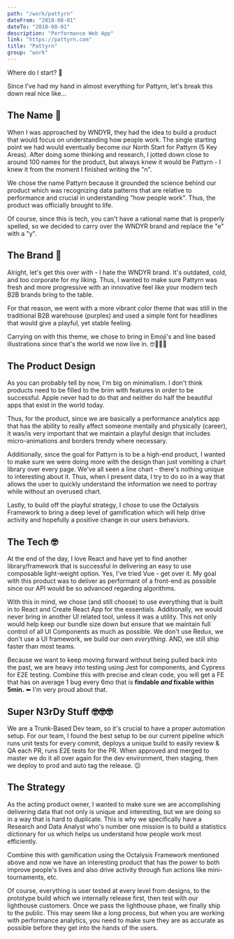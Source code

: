 ```yaml
---
path: "/work/pattyrn"
dateFrom: "2018-08-01"
dateTo: "2018-08-01"
description: "Performance Web App"
link: "https://pattyrn.com"
title: "Pattyrn"
group: "work"
---
```


Where do I start? 🤔

Since I've had my hand in almost everything for Pattyrn, let's break this down real nice like...

## The Name 📝
When I was approached by WNDYR, they had the idea to build a product that would focus on understanding how people work. The single starting point we had would eventually become our North Start for Pattyrn (5 Key Areas). After doing some thinking and research, I jotted down close to around 100 names for the product, but always knew it would be Pattyrn - I knew it from the moment I finished writing the "n".

We chose the name Pattyrn because it grounded the science behind our product which was recognizing data patterns that are relative to performance and crucial in understanding "how people work". Thus, the product was officially brought to life.

Of course, since this is tech, you can't have a rational name that is properly spelled, so we decided to carry over the WNDYR brand and replace the "e" with a "y".

## The Brand 💅
Alright, let's get this over with - I hate the WNDYR brand. It's outdated, cold, and too corporate for my liking. Thus, I wanted to make sure Pattyrn was fresh and more progressive with an innovative feel like your modern tech B2B brands bring to the table.

For that reason, we went with a more vibrant color theme that was still in the traditional B2B warehouse (purples) and used a simple font for headlines that would give a playful, yet stable feeling.

Carrying on with this theme, we chose to bring in Emoji's and line based illustrations since that's the world we now live in. 🤓🤷‍♀️💅

## The Product Design
As you can probably tell by now, I'm big on minimalism. I don't think products need to be filled to the brim with features in order to be successful. Apple never had to do that and neither do half the beautiful apps that exist in the world today.

Thus, for the product, since we are basically a performance analytics app that has the ability to really affect someone mentally and physically (career), it was/is very important that we maintain a playful design that includes micro-animations and borders trendy where necessary.

Additionally, since the goal for Pattyrn is to be a high-end product, I wanted to make sure we were doing more with the design than just vomiting a chart library over every page. We've all seen a line chart - there's nothing unique to interesting about it. Thus, when I present data, I try to do so in a way that allows the user to quickly understand the information we need to portray while without an overused chart.

Lastly, to build off the playful strategy, I chose to use the Octalysis Framework to bring a deep level of gamification which will help drive activity and hopefully a positive change in our users behaviors.

## The Tech 🤓
At the end of the day, I love React and have yet to find another library/framework that is successful in delivering an easy to use composable light-weight option. Yes, I've tried Vue - get over it. My goal with this product was to deliver as performant of a front-end as possible since our API would be so advanced regarding algorithms.

With this in mind, we chose (and still choose) to use everything that is built in to React and Create React App for the essentials. Additionally, we would never bring in another UI related tool, unless it was a utility. This not only would help keep our bundle size down but ensure that we maintain full control of all UI Components as much as possible. We don't use Redux, we don't use a UI framework, we build our own _everything_. AND, we still ship faster than most teams.

Because we want to keep moving forward without being pulled back into the past, we are heavy into testing using Jest for components, and Cypress for E2E testing. Combine this with precise and clean code, you will get a FE that has on average 1 bug every 6mo that is **findable _and_ fixable within 5min.** ⬅ I'm very proud about that.

## Super N3rDy Stuff 🤓🤓🤓
We are a Trunk-Based Dev team, so it's crucial to have a proper automation setup. For our team, I found the best setup to be our current pipeline which runs unit tests for every commit, deploys a unique build to easily review & QA each PR, runs E2E tests for the PR. When approved and merged to master we do it all over again for the dev environment, then staging, then we deploy to prod and auto tag the release. 😉

## The Strategy
As the acting product owner, I wanted to make sure we are accomplishing delivering data that not only is unique and interesting, but we are doing so in a way that is hard to duplicate. This is why we specifically have a Research and Data Analyst who's number one mission is to build a statistics dictionary for us which helps us understand how people work most efficiently.

Combine this with gamification using the Octalysis Framework mentioned above and now we have an interesting product that has the power to both improve people's lives and also drive activity through fun actions like mini-tournaments, etc.

Of course, everything is user tested at every level from designs, to the prototype build which we internally release first, then test with our lighthouse customers. Once we pass the lighthouse phase, we finally ship to the public. This may seem like a long process, but when you are working with performance analytics, you need to make sure they are as accurate as possible before they get into the hands of the users.